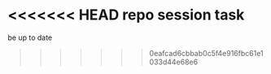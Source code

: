 <<<<<<< HEAD
repo session task
=======
be up to date
>>>>>>> 0eafcad6cbbab0c5f4e916fbc61e1033d44e68e6
